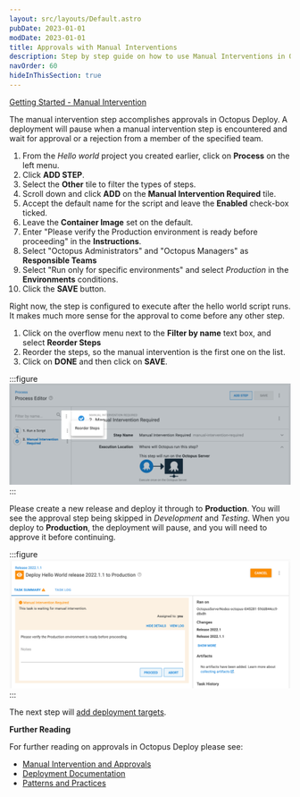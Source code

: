 ```yaml
---
layout: src/layouts/Default.astro
pubDate: 2023-01-01
modDate: 2023-01-01
title: Approvals with Manual Interventions
description: Step by step guide on how to use Manual Interventions in Octopus Deploy for approvals
navOrder: 60
hideInThisSection: true
---
```


[Getting Started - Manual Intervention](https://www.youtube.com/watch?v=ePQjCClGfZQ)

The manual intervention step accomplishes approvals in Octopus Deploy.  A deployment will pause when a manual intervention step is encountered and wait for approval or a rejection from a member of the specified team.

1. From the *Hello world* project you created earlier, click on **Process** on the left menu.
1. Click **ADD STEP**.
1. Select the **Other** tile to filter the types of steps.
1. Scroll down and click **ADD** on the **Manual Intervention Required** tile.
1. Accept the default name for the script and leave the **Enabled** check-box ticked.
1. Leave the **Container Image** set on the default.
1. Enter "Please verify the Production environment is ready before proceeding" in the **Instructions**.
1. Select "Octopus Administrators" and "Octopus Managers" as **Responsible Teams**
1. Select "Run only for specific environments" and select *Production* in the **Environments** conditions.
1. Click the **SAVE** button.

Right now, the step is configured to execute after the hello world script runs.  It makes much more sense for the approval to come before any other step.

1. Click on the overflow menu next to the **Filter by name** text box, and select **Reorder Steps**
1. Reorder the steps, so the manual intervention is the first one on the list.
1. Click on **DONE** and then click on **SAVE**.

:::figure
![Reorder steps](/docs/getting-started/first-deployment/images/img-reordersteps.png "width=500")
:::

Please create a new release and deploy it through to **Production**.  You will see the approval step being skipped in *Development* and *Testing*.  When you deploy to **Production**, the deployment will pause, and you will need to approve it before continuing.

:::figure
![Manual intervention is required in production](/docs/getting-started/first-deployment/images/img-manualintervention.png "width=500")
:::

The next step will [add deployment targets](/docs/getting-started/first-deployment/add-deployment-targets).

**Further Reading**

For further reading on approvals in Octopus Deploy please see:

- [Manual Intervention and Approvals](/docs/projects/built-in-step-templates/manual-intervention-and-approvals)
- [Deployment Documentation](/docs/deployments)
- [Patterns and Practices](/docs/deployments/patterns)
